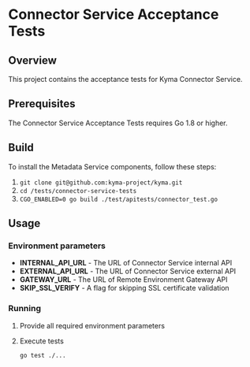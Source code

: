 # Connector Service Acceptance Tests

## Overview

This project contains the acceptance tests for Kyma Connector Service.

## Prerequisites

The Connector Service Acceptance Tests requires Go 1.8 or higher.

## Build

To install the Metadata Service components, follow these steps:

1. `git clone git@github.com:kyma-project/kyma.git`
2. `cd /tests/connector-service-tests`
3. `CGO_ENABLED=0 go build ./test/apitests/connector_test.go`

## Usage

### Environment parameters

* **INTERNAL_API_URL**  - The URL of Connector Service internal API 
* **EXTERNAL_API_URL** - The URL of Connector Service external API 
* **GATEWAY_URL** - The URL of Remote Environment Gateway API
* **SKIP_SSL_VERIFY** - A flag for skipping SSL certificate validation

### Running

1. Provide all required environment parameters
2. Execute tests
    
    ```bash
    go test ./...
    ```


